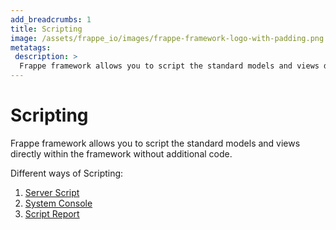 ```yaml
---
add_breadcrumbs: 1
title: Scripting
image: /assets/frappe_io/images/frappe-framework-logo-with-padding.png
metatags:
 description: >
  Frappe framework allows you to script the standard models and views directly within the framework without additional code.
---
```


# Scripting

Frappe framework allows you to script the standard models and views directly within the framework without additional code.

Different ways of Scripting:

1. [Server Script](/docs/user/en/desk/scripting/server-script)
1. [System Console](/docs/user/en/desk/scripting/system-console)
1. [Script Report](/docs/user/en/desk/reports/script-report)

